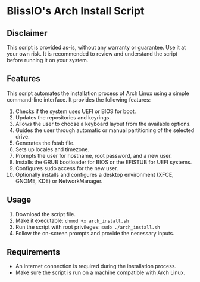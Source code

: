 # BlissIO's Arch Install Script

## Disclaimer

This script is provided as-is, without any warranty or guarantee. Use it at your own risk. It is recommended to review and understand the script before running it on your system.

## Features
This script automates the installation process of Arch Linux using a simple command-line interface. It provides the following features:

1. Checks if the system uses UEFI or BIOS for boot.
2. Updates the repositories and keyrings.
3. Allows the user to choose a keyboard layout from the available options.
4. Guides the user through automatic or manual partitioning of the selected drive.
5. Generates the fstab file.
6. Sets up locales and timezone.
7. Prompts the user for hostname, root password, and a new user.
8. Installs the GRUB bootloader for BIOS or the EFISTUB for UEFI systems.
9. Configures sudo access for the new user.
10. Optionally installs and configures a desktop environment (XFCE, GNOME, KDE) or NetworkManager.

## Usage

1. Download the script file.
2. Make it executable: `chmod +x arch_install.sh`
3. Run the script with root privileges: `sudo ./arch_install.sh`
4. Follow the on-screen prompts and provide the necessary inputs.

## Requirements

- An internet connection is required during the installation process.
- Make sure the script is run on a machine compatible with Arch Linux.


